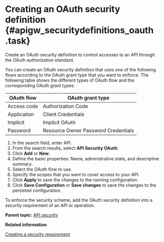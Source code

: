 # Creating an OAuth security definition {#apigw_securitydefinitions_oauth .task}

Create an OAuth security definition to control accesses to an API through the OAuth authorization standard.

You can create an OAuth security definition that uses one of the following flows according to the OAuth grant type that you want to enforce. The following table shows the different types of OAuth flow and the corresponding OAuth grant types:

|OAuth flow|OAuth grant type|
|----------|----------------|
|Access code|Authorization Code|
|Application|Client Credentials|
|Implicit|Implicit OAuth|
|Password|Resource Owner Password Credentials|

1.   In the search field, enter API. 
2.   From the search results, select **API Security OAuth**. 
3.   Click **Add** or **New**. 
4.   Define the basic properties: Name, administrative state, and descriptive summary. 
5.   Select the OAuth flow to use. 
6.   Specify the scopes that you want to cover access to your API. 
7.   Click **Apply** to save the changes to the running configuration. 
8.   Click **Save Configuration** or **Save changes** to save the changes to the persisted configuration. 

To enforce the security scheme, add the OAuth security definition into a security requirement of an API or operation.

**Parent topic:** [API security](apigw_securitydefinitions.md)

**Related information**  


[Creating a security requirement](apigw_configuringsecurityrequirements.md)

